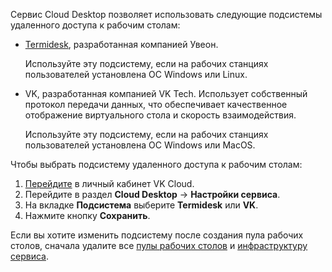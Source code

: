 Сервис Cloud Desktop позволяет использовать следующие подсистемы удаленного доступа к рабочим столам:

- [Termidesk](https://termidesk.ru/products), разработанная компанией Увеон.

    Используйте эту подсистему, если на рабочих станциях пользователей установлена ОС Windows или Linux.
  
- VK, разработанная компанией VK Tech. Использует собственный протокол передачи данных, что обеспечивает качественное отображение виртуального стола и скорость взаимодействия.

    Используйте эту подсистему, если на рабочих станциях пользователей установлена ОС Windows или MacOS.

Чтобы выбрать подсистему удаленного доступа к рабочим столам:

1. [Перейдите](https://msk.cloud.vk.com/app) в личный кабинет VK Cloud.
1. Перейдите в раздел **Cloud Desktop** → **Настройки сервиса**.
1. На вкладке **Подсистема** выберите **Termidesk** или **VK**.
1. Нажмите кнопку **Сохранить**.

<warn>

Если вы хотите изменить подсистему после создания пула рабочих столов, сначала удалите все [пулы рабочих столов](../../desktops-pool/manage#delete_pool) и [инфраструктуру сервиса](../../delete-vdi).

</warn>

